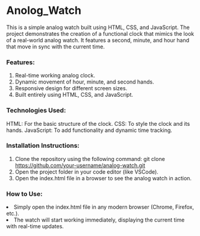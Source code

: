 # Anolog_Watch
This is a simple analog watch built using HTML, CSS, and JavaScript. The project demonstrates the creation of a functional clock that mimics the look of a real-world analog watch. It features a second, minute, and hour hand that move in sync with the current time.

<h3>Features:</h3>

1. Real-time working analog clock.
2. Dynamic movement of hour, minute, and second hands.
3. Responsive design for different screen sizes.
4. Built entirely using HTML, CSS, and JavaScript.

<h3>Technologies Used:</h3>

HTML: For the basic structure of the clock.
CSS: To style the clock and its hands.
JavaScript: To add functionality and dynamic time tracking.

<h3>Installation Instructions:</h3>

1. Clone the repository using the following command:
   <a>git clone https://github.com/your-username/analog-watch.git</a>
2. Open the project folder in your code editor (like VSCode).
3. Open the index.html file in a browser to see the analog watch in action.

<h3>How to Use:</h3>

<li>Simply open the index.html file in any modern browser (Chrome, Firefox, etc.).</li>
<li>The watch will start working immediately, displaying the current time with real-time updates.</li>
